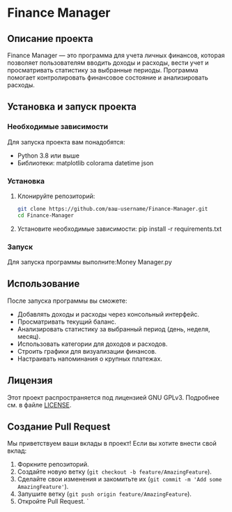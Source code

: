 # Finance Manager

## Описание проекта
Finance Manager — это программа для учета личных финансов, которая позволяет пользователям вводить доходы и расходы, вести учет и просматривать статистику за выбранные периоды. Программа помогает контролировать финансовое состояние и анализировать расходы.

## Установка и запуск проекта

### Необходимые зависимости
Для запуска проекта вам понадобятся:
- Python 3.8 или выше
- Библиотеки: matplotlib  colorama datetime json
### Установка
1. Клонируйте репозиторий:
   ```bash
   git clone https://github.com/ваш-username/Finance-Manager.git
   cd Finance-Manager
   
2. Установите необходимые зависимости:
     pip install -r requirements.txt
   
### Запуск
Для запуска программы выполните:Money Manager.py

## Использование
После запуска программы вы сможете:
- Добавлять доходы и расходы через консольный интерфейс.
- Просматривать текущий баланс.
- Анализировать статистику за выбранный период (день, неделя, месяц).
- Использовать категории для доходов и расходов.
- Строить графики для визуализации финансов.
- Настраивать напоминания о крупных платежах.

## Лицензия
Этот проект распространяется под лицензией GNU GPLv3. Подробнее см. в файле [LICENSE](LICENSE).

## Создание Pull Request
Мы приветствуем ваши вклады в проект! Если вы хотите внести свой вклад:
1. Форкните репозиторий.
2. Создайте новую ветку (`git checkout -b feature/AmazingFeature`).
3. Сделайте свои изменения и закомитьте их (`git commit -m 'Add some AmazingFeature'`).
4. Запушите ветку (`git push origin feature/AmazingFeature`).
5. Откройте Pull Request.
`

